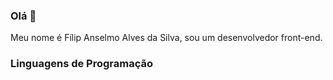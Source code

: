 ### Olá 👋

Meu nome é Fílip Anselmo Alves da Silva, sou um desenvolvedor front-end.

### Linguagens de Programação

